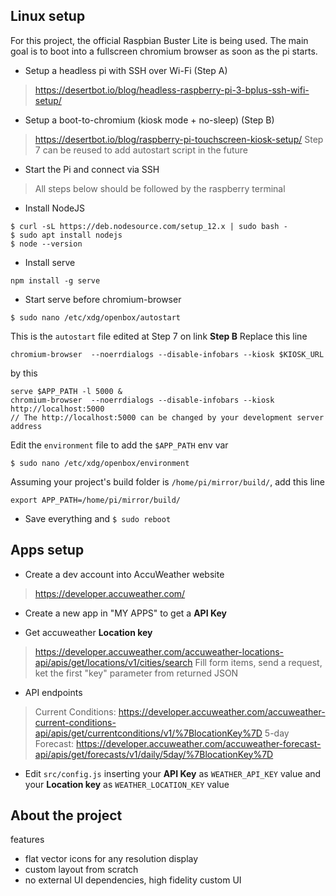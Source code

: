 ## Linux setup
For this project, the official Raspbian Buster Lite is being used.
The main goal is to boot into a fullscreen chromium browser as soon as the pi starts.

- Setup a headless pi with SSH over Wi-Fi (Step A)
> https://desertbot.io/blog/headless-raspberry-pi-3-bplus-ssh-wifi-setup/

- Setup a boot-to-chromium (kiosk mode + no-sleep) (Step B)
> https://desertbot.io/blog/raspberry-pi-touchscreen-kiosk-setup/
> Step 7 can be reused to add autostart script in the future

- Start the Pi and connect via SSH
> All steps below should be followed by the raspberry terminal

- Install NodeJS
```
$ curl -sL https://deb.nodesource.com/setup_12.x | sudo bash -
$ sudo apt install nodejs
$ node --version
```

- Install serve
```
npm install -g serve
```

- Start serve before chromium-browser
```
$ sudo nano /etc/xdg/openbox/autostart
```
This is the `autostart` file edited at Step 7 on link **Step B**
Replace this line
```
chromium-browser  --noerrdialogs --disable-infobars --kiosk $KIOSK_URL
```
by this 
```
serve $APP_PATH -l 5000 &
chromium-browser  --noerrdialogs --disable-infobars --kiosk http://localhost:5000
// The http://localhost:5000 can be changed by your development server address
```

Edit the `environment` file to add the `$APP_PATH` env var
```
$ sudo nano /etc/xdg/openbox/environment
```
Assuming your project's build folder is `/home/pi/mirror/build/`, add this line
```
export APP_PATH=/home/pi/mirror/build/
```

- Save everything and `$ sudo reboot`



## Apps setup
- Create a dev account into AccuWeather website
> https://developer.accuweather.com/

- Create a new app in "MY APPS" to get a **API Key**

- Get accuweather **Location key**
> https://developer.accuweather.com/accuweather-locations-api/apis/get/locations/v1/cities/search
> Fill form items, send a request, ket the first "key" parameter from returned JSON

- API endpoints
> Current Conditions: https://developer.accuweather.com/accuweather-current-conditions-api/apis/get/currentconditions/v1/%7BlocationKey%7D
> 5-day Forecast: https://developer.accuweather.com/accuweather-forecast-api/apis/get/forecasts/v1/daily/5day/%7BlocationKey%7D

- Edit `src/config.js` inserting your **API Key** as `WEATHER_API_KEY` value and your **Location key** as `WEATHER_LOCATION_KEY` value

## About the project
features
- flat vector icons for any resolution display
- custom layout from scratch
- no external UI dependencies, high fidelity custom UI